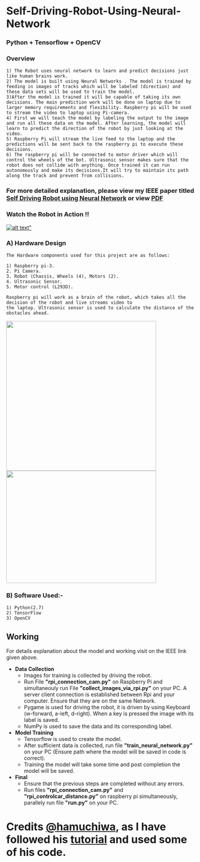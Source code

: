 # Self-Driving-Robot-Using-Neural-Network 
### Python + Tensorflow + OpenCV
### Overview
    1) The Robot uses neural network to learn and predict decisions just like human brains work.
    2) The model is built using Neural Networks . The model is trained by feeding in images of tracks which will be labeled (direction) and these data sets will be used to train the model. 
    3)After the model is trained it will be capable of taking its own decisions. The main prediction work will be done on laptop due to larger memory requirements and flexibility. Raspberry pi will be used to stream the video to laptop using Pi-camera. 
    4) First we will teach the model by labeling the output to the image and run all these data on the model. After learning, the model will learn to predict the direction of the robot by just looking at the video.
    5) Raspberry Pi will stream the live feed to the laptop and the predictions will be sent back to the raspberry pi to execute these decisions.
    6) The raspberry pi will be connected to motor driver which will control the wheels of the bot. Ultrasonic sensor makes sure that the robot does not collide with anything. Once trained it can run autonomously and make its decisions.It will try to maintain its path along the track and prevent from collisions. 

### For more detailed explanation, please view my IEEE paper titled <a href="https://ieeexplore.ieee.org/document/8533870" target="_blank">Self Driving Robot using Neural Network</a> or view <a href="https://drive.google.com/file/d/1H88Ns1iP7Ow5b2O4E5hxdy6M_rmgmLdV/view?usp=sharing">PDF</a> 
    
### Watch the Robot in Action !!
<a href="https://photos.app.goo.gl/ajpMJDrQvKtk6TWy6" target="_blank">![alt text](https://github.com/akshay1997feb/Self-Driving-Robot-Using-Neural-Network/blob/master/pic.png)"</a>

    
### A) Hardware Design
    The Hardware components used for this project are as follows:
    
    1) Raspberry pi-3.
    2. Pi Camera.
    3. Robot (Chassis, Wheels (4), Motors (2).
    4. Ultrasonic Sensor.
    5. Motor control (L293D).
    
    Raspberry pi will work as a brain of the robot, which takes all the decision of the robot and live streams video to
    the laptop. Ultrasonic sensor is used to calculate the distance of the obstacles ahead.
    



<img src="https://github.com/akshay1997feb/Self-Driving-Robot-Using-Neural-Network/blob/master/IMG_20180208_192412353.jpg" width="400" height="400">

<img src="https://github.com/akshay1997feb/Self-Driving-Robot-Using-Neural-Network/blob/master/pic2.png" width="400" height="300">



### B) Software Used:-
    1) Python(2.7)
    2) TensorFlow
    3) OpenCV

## Working
For details explanation about the model and working visit on the IEEE link given above.
* **Data Collection**
    * Images for training is collected by driving the robot.
    * Run File **"rpi_connection_cam.py"** on Raspberry Pi and simultaneouly run File **"collect_images_via_rpi.py"** on your PC. A server client connection is established between Rpi and your computer. Ensure that they are on the same Network.
    * Pygame is used for driving the robot, it is driven by using Keyboard (w-forward, a-left, d-right). When a key is pressed the image with its label is saved.
    * NumPy is used to save the data and its corresponding label.
* **Model Training**
    * Tensorflow is used to create the model.
    * After sufficient data is collected, run file **"train_neural_network.py"** on your PC (Ensure path where the model will be saved in code is correct).
    * Training the model will take some time and post completion the model will be saved.
* **Final**
    * Ensure that the previous steps are completed without any errors.
    * Run files **"rpi_connection_cam.py"** and **"rpi_controlcar_distance.py"** on raspberry pi simultaneously, parallely run file **"run.py"** on your PC.
 
 
 
 
# Credits <a href="https://github.com/hamuchiwa/">@hamuchiwa</a>, as I have followed his <a href="https://github.com/hamuchiwa/AutoRCCar">tutorial</a> and used some of his code.
